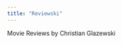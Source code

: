 ```yaml
---
title: "Reviewski"
---
```


Movie Reviews by Christian Glazewski


<!-- Subscription Form -->
 <style >.sp-force-hide { display: none;}.sp-form[sp-id="214232"] { display: block; background: rgba(255, 255, 255, 1); padding: 10px; width: 450px; max-width: 100%; border-radius: 10px; border-color: #dddddd; border-style: solid; border-width: 8px; font-family: "Segoe UI", Segoe, "Avenir Next", "Open Sans", sans-serif; background-repeat: no-repeat; background-position: center; background-size: auto;}.sp-form[sp-id="214232"] input[type="checkbox"] { display: inline-block; opacity: 1; visibility: visible;}.sp-form[sp-id="214232"] .sp-form-fields-wrapper { margin: 0 auto; width: 430px;}.sp-form[sp-id="214232"] .sp-form-control { background: #ffffff; border-color: #cccccc; border-style: solid; border-width: 1px; font-size: 15px; padding-left: 8.75px; padding-right: 8.75px; border-radius: 4px; height: 35px; width: 100%;}.sp-form[sp-id="214232"] .sp-field label { color: #444444; font-size: 13px; font-style: normal; font-weight: bold;}.sp-form[sp-id="214232"] .sp-button-messengers { border-radius: 4px;}.sp-form[sp-id="214232"] .sp-button { border-radius: 10px; background-color: #00bfa9; color: #ffffff; width: auto; font-weight: bold; font-style: normal; font-family: Arial, sans-serif; box-shadow: none;}.sp-form[sp-id="214232"] .sp-button-container { text-align: left;}.sp-popup-outer { background: rgba(0, 0, 0, 0.5);}</style><div class="sp-form-outer sp-popup-outer sp-force-hide" style="background-color: rgba(0, 0, 0, 0.5);"><div id="sp-form-214232" sp-id="214232" sp-hash="073c5cb8e1341b0577da5a16d37d5d1c70f387c663363c5beb612bae630f9d37" sp-lang="en" class="sp-form sp-form-regular sp-form-popup" sp-show-options="%7B%22satellite%22%3Afalse%2C%22maDomain%22%3A%22login.sendpulse.com%22%2C%22formsDomain%22%3A%22forms.sendpulse.com%22%2C%22condition%22%3A%22onEnter%22%2C%22scrollTo%22%3A25%2C%22delay%22%3A0%2C%22repeat%22%3A3%2C%22background%22%3A%22rgba(0%2C%200%2C%200%2C%200.5)%22%2C%22position%22%3A%22bottom-right%22%2C%22animation%22%3A%22%22%2C%22hideOnMobile%22%3Afalse%2C%22urlFilter%22%3Afalse%2C%22urlFilterConditions%22%3A%5B%7B%22force%22%3A%22hide%22%2C%22clause%22%3A%22contains%22%2C%22token%22%3A%22%22%7D%5D%2C%22analytics%22%3A%7B%22ga%22%3A%7B%22eventLabel%22%3A%22Subscription_form_Glazewski_Movie_Reviews%22%2C%22send%22%3Afalse%7D%2C%22ym%22%3A%7B%22counterId%22%3Anull%2C%22eventLabel%22%3Anull%2C%22targetId%22%3Anull%2C%22send%22%3Afalse%7D%7D%2C%22utmEnable%22%3Afalse%7D"><div class="sp-form-fields-wrapper"><button class="sp-btn-close ">&nbsp;</button><div class="sp-message"><div></div></div><form novalidate="" class="sp-element-container sp-field-nolabel "><div class="sp-field sp-field-full-width" sp-id="sp-98eaccc1-de89-4e9d-a843-b075e72fd905"><div style="font-family: inherit; line-height: 1.2;"><p><strong><em>Want notifications when new reviews are posted?</em></strong></p></div></div><div class="sp-field " sp-id="sp-49941b93-2b62-490f-98fd-245638a40ff7"><label class="sp-control-label"><span >Email</span><strong >*</strong></label><input type="email" sp-type="email" name="sform[email]" class="sp-form-control " placeholder="username@email.com" sp-tips="%7B%22required%22%3A%22Required%20field%22%2C%22wrong%22%3A%22Wrong%20email%22%7D" autocomplete="on" required="required"></div><div class="sp-field sp-button-container " sp-id="sp-8f216500-6ac0-41df-9128-3942b6d79afc"><button id="sp-8f216500-6ac0-41df-9128-3942b6d79afc" class="sp-button">Subscribe </button></div></form><div class="sp-link-wrapper sp-brandname__left"><a class="sp-link " target="_blank" href="https://sendpulse.com/forms-powered-by-sendpulse?from=8090942"><span class="sp-link-img">&nbsp;</span><span translate="FORM.PROVIDED_BY">Provided by SendPulse</span></a></div></div></div></div><script type="text/javascript" async="async" src="//web.webformscr.com/apps/fc3/build/default-handler.js?1658383790717"></script> 
<!-- /Subscription Form -->
